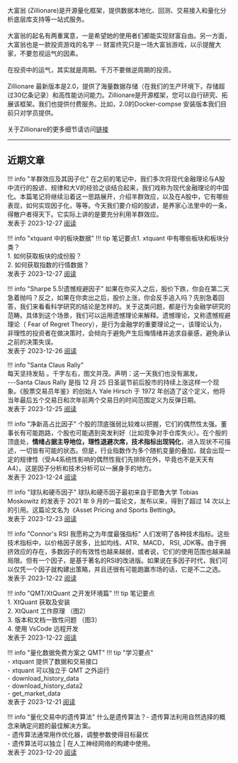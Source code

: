 大富翁 (Zillionare)是开源量化框架，提供数据本地化、回测、交易接入和量化分析底层库支持等一站式服务。<br><br>大富翁的起名有两重寓意，一是希望她的使用者们都能实现财富自由。另一方面，大富翁也是一款投资游戏的名字 -- 财富终究只是一场大富翁游戏，以示提醒大家，不要忽视运气的因素。<br><br>在投资中的运气，其实就是周期。千万不要做逆周期的投资。<br><br>Zillionare 最新版本是2.0，提供了海量数据存储（在我们的生产环境下，存储超过30亿条记录）和高性能访问能力。Zillionare是开源框架，您可以自行研究、拓展该框架。我们也提供付费服务。比如，2.0的Docker-compse 安装版本我们目前只对学员提供。<br><br>关于Zillionare的更多细节请访问[链接](articles/products/)

---

## 近期文章

!!! info "羊群效应及其因子化"
    在之前的笔记中，我们多次将现代金融理论与A股中流行的股谚、规律和大V的经验之谈结合起来，我们戏称为现代金融理论的中国化。本篇笔记将继续沿着这一思路展开，介绍羊群效应，以及在A股中，它有哪些表现，如何实现因子化，等等。今天我们要介绍的股谚，是<red>养家心法</red>里中的一条，<red>得散户者得天下</red>。它实际上讲的是要充分利用羊群效应。<br><text-right>发表于 2023-12-27 [阅读](./docs/blog/posts/herd-behaviour.md)</text-right>

!!! info "xtquant 中的板块数据"
    !!! tip 笔记要点1. xtquant 中有哪些板块和板块分类？<br>    1. 如何获取板块的成份股？<br>    2. 如何获取指数的行情数据？<br><text-right>发表于 2023-12-27 [阅读](./docs/blog/posts/qmt-get-sector.md)</text-right>

!!! info "Sharpe 5.5!遗憾规避因子"
    如果在你买入之后，股价下跌，你会在第二天急着抛吗？反之，如果在你卖出之后，股价上涨，你会反手追入吗？先别急着回答，我们来看看科学研究的结论是怎样的。关于这类问题，都是行为金融学研究的范畴。具体到这个场景，我们可以运用遗憾理论来解释。遗憾理论，又称遗憾规避理论（ Fear of Regret Theory），是行为金融学的重要理论之一，该理论认为，非理性的投资者在做决策时，会倾向于避免产生后悔情绪并追求自豪感，避免承认之前的决策失误。<br><text-right>发表于 2023-12-26 [阅读](./docs/blog/posts/regret.md)</text-right>

!!! info "Santa Claus Rally"
    <!--  --><br>每天坚持发贴 。千字左右，图文并茂。声明：这一天我们也没有漏发。<br>---Santa Claus Rally 是指 12 月 25 日圣诞节前后股市的持续上涨这样一个现象。《股票交易员年鉴》的创始人 Yale Hirsch 于 1972 年创造了这个定义，他将当年最后五个交易日和次年前两个交易日的时间范围定义为反弹日期。<br><text-right>发表于 2023-12-25 [阅读](./docs/blog/posts/santa-clause.md)</text-right>

!!! info "净新高占比因子"
    个股的顶底强弱比较难以把握，它们的偶然性太强。董事长有可能跑路，个股也可能遇到突发利好（比如竞争对手仓库失火）。在个股的顶底处，**情绪占据主导地位，理性退避次席，技术指标出现钝化**，进入<red>现状不可描述，一切皆有可能</red>的状态。但是，行业指数作为多个随机变量的叠加，就会出现一定的规律性（受A4系统性影响的偶然性我们先排除在外，毕竟也不是天天有A4）。这是因子分析和技术分析可以一展身手的地方。<br><text-right>发表于 2023-12-24 [阅读](./docs/blog/posts/nh-nl.md)</text-right>

!!! info "球队和硬币因子"
    球队和硬币因子最初来自于耶鲁大学 Tobias Moskowitz 的发表于 2021 年 9 月的一篇论文，发布以来，得到了超过 14 次以上的引用。这篇论文名为《Asset Pricing and Sports Betting》。<br><text-right>发表于 2023-12-23 [阅读](./docs/blog/posts/hockey-and-coin.md)</text-right>

!!! info "Connor's RSI 我愿称之为年度最强指标"
    人们发明了各种技术指标。这些技术指标中，以价格因子居多，比如均线、ATR、MACD， RSI, JDK等。由于拥挤效应的存在，多数因子的有效性也越来越弱，或者说，它们的使用范围也越来越局限。但有一个因子，是基于著名的RSI的改进版。如果说在多因子时代，我们可以仅凭一个因子就构建出策略，并且还很有可能跑赢市场的话，它是不二之选。<br><text-right>发表于 2023-12-22 [阅读](./docs/blog/posts/connors-rsi.md)</text-right>

!!! info "QMT/XtQuant 之开发环境篇"
    !!! tip 笔记要点<br>    1. XtQuant 获取及安装<br>    2. XtQuant 工作原理 （图2）<br>    3. 版本和文档一致性问题 （图3）<br>    4. 使用 VsCode 远程开发<br><text-right>发表于 2023-12-22 [阅读](./docs/blog/posts/work-with-xtquant.md)</text-right>

!!! info "量化数据免费方案之 QMT"
    !!! tip "学习要点"<br>    - xtquant 提供了数据和交易接口<br>    - xtquant 可以独立于 QMT 之外运行<br>    - download_history_data<br>    - download_history_data2<br>    - get_market_data<br><text-right>发表于 2023-12-21 [阅读](./docs/blog/posts/qmt-get-stock-price.md)</text-right>

!!! info "量化交易中的遗传算法"
     什么是遗传算法？- 遗传算法利用自然选择的概念来确定问题的最佳解决方案。<br>- 遗传算法通常用作优化器，调整参数使得目标最优<br>- 遗传算法可以独立 | 在人工神经网络的构建中使用。<br><text-right>发表于 2023-12-20 [阅读](./docs/blog/posts/genetic-algorithms.md)</text-right>

